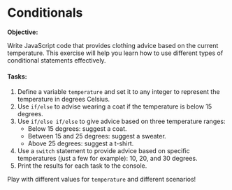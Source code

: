 Conditionals
============

**Objective:**  
  
Write JavaScript code that provides clothing advice based on the current temperature. This exercise will help you learn how to use different types of conditional statements effectively.

#### Tasks:

1.  Define a variable `temperature` and set it to any integer to represent the temperature in degrees Celsius.
2.  Use `if/else` to advise wearing a coat if the temperature is below 15 degrees.
3.  Use `if/else if/else` to give advice based on three temperature ranges:
    *   Below 15 degrees: suggest a coat.
    *   Between 15 and 25 degrees: suggest a sweater.
    *   Above 25 degrees: suggest a t-shirt.
4.  Use a `switch` statement to provide advice based on specific temperatures (just a few for example): 10, 20, and 30 degrees.
5.  Print the results for each task to the console.

Play with different values for `temperature` and different scenarios!